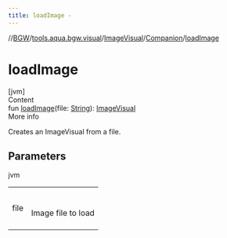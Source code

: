 ```yaml
---
title: loadImage -
---
```

//[BGW](../../../../index.md)/[tools.aqua.bgw.visual](../../index.md)/[ImageVisual](../index.md)/[Companion](index.md)/[loadImage](load-image.md)



# loadImage  
[jvm]  
Content  
fun [loadImage](load-image.md)(file: [String](https://kotlinlang.org/api/latest/jvm/stdlib/kotlin/-string/index.html)): [ImageVisual](../index.md)  
More info  


Creates an ImageVisual from a file.



## Parameters  
  
jvm  
  
| | |
|---|---|
| <a name="tools.aqua.bgw.visual/ImageVisual.Companion/loadImage/#kotlin.String/PointingToDeclaration/"></a>file| <a name="tools.aqua.bgw.visual/ImageVisual.Companion/loadImage/#kotlin.String/PointingToDeclaration/"></a><br><br>Image file to load<br><br>|
  
  



